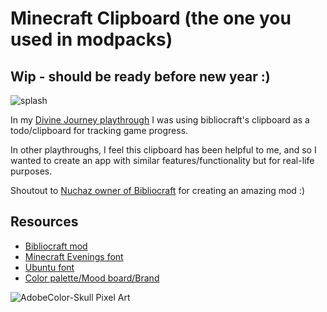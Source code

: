 # Minecraft Clipboard (the one you used in modpacks)

## Wip - should be ready before new year :)

![splash](https://user-images.githubusercontent.com/13138738/209840593-be6280b3-2e22-4969-ac41-d78cff8946df.jpg)

In my [Divine Journey playthrough](https://www.youtube.com/playlist?list=PLuQYSHROG2XpD93CX9dB8SJw_VaSTLJpr) I was using bibliocraft's clipboard as a todo/clipboard for tracking game progress.

In other playthroughs, I feel this clipboard has been helpful to me, and so I wanted to create an app with similar features/functionality but for real-life purposes.

Shoutout to [Nuchaz owner of Bibliocraft](https://www.curseforge.com/minecraft/mc-mods/bibliocraft) for creating an amazing mod :)

## Resources

- [Bibliocraft mod](https://www.curseforge.com/minecraft/mc-mods/bibliocraft)
- [Minecraft Evenings font](https://www.fontspace.com/minecraft-evenings-font-f17735)
- [Ubuntu font](https://fonts.google.com/specimen/Ubuntu)
- [Color palette/Mood board/Brand](https://stock.adobe.com/460153044/)

![AdobeColor-Skull Pixel Art](https://user-images.githubusercontent.com/13138738/209447102-d1c679a0-a169-42ce-a3ea-ac320d576726.jpeg)
